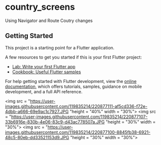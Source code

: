 # country_screens

Using Navigator and Route Coutry changes

## Getting Started

This project is a starting point for a Flutter application.

A few resources to get you started if this is your first Flutter project:

- [Lab: Write your first Flutter app](https://docs.flutter.dev/get-started/codelab)
- [Cookbook: Useful Flutter samples](https://docs.flutter.dev/cookbook)

For help getting started with Flutter development, view the
[online documentation](https://docs.flutter.dev/), which offers tutorials,
samples, guidance on mobile development, and a full API reference.

<p>

<img src = "https://user-images.githubusercontent.com/119835214/220877111-af5cd336-f72e-4dbb-a666-69e9ac1c7927.JPG "height = "40%" width = "30%">
<img src = "https://user-images.githubusercontent.com/119835214/220877107-33b6916e-830b-4e06-83c9-d43ac778507a.JPG "height = "30%" width = "30%">
<img src = "https://user-images.githubusercontent.com/119835214/220877100-8845fb38-6921-48c5-80eb-dd33521153d9.JPG "height = "30%" width = "30%">
  
</p>

